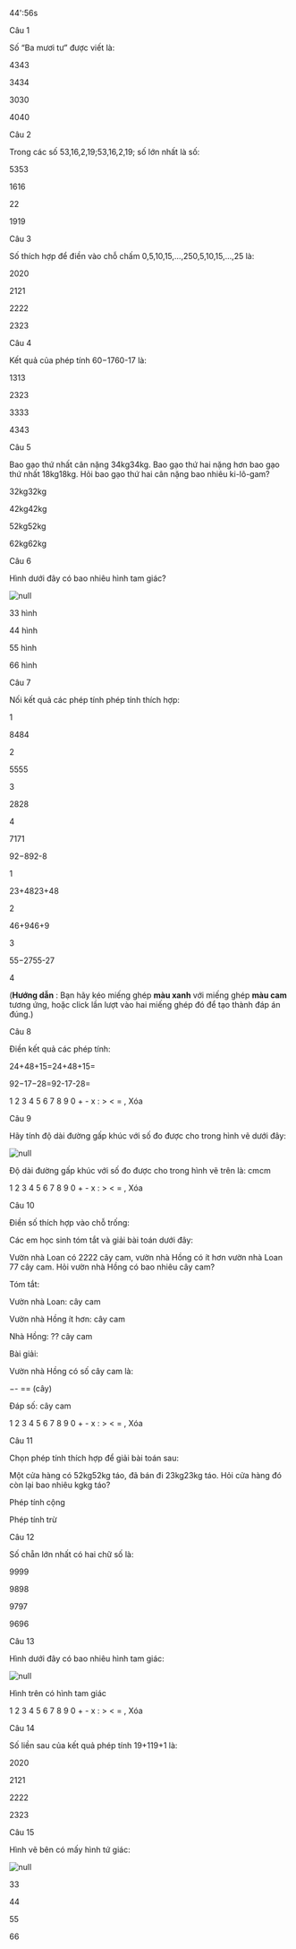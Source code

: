44':56s

Câu 1

Số “Ba mươi tư” được viết là:

4343

3434

3030

4040

Câu 2

Trong các số 53,16,2,19;53,16,2,19; số lớn nhất là số:

5353

1616

22

1919

Câu 3

Số thích hợp để điền vào chỗ chấm 0,5,10,15,…,250,5,10,15,…,25 là:

2020

2121

2222

2323

Câu 4

Kết quả của phép tính 60−1760-17 là:

1313

2323

3333

4343

Câu 5

Bao gạo thứ nhất cân nặng 34kg34kg. Bao gạo thứ hai nặng hơn bao gạo thứ nhất 18kg18kg. Hỏi bao gạo thứ hai cân nặng bao nhiêu ki-lô-gam?

32kg32kg

42kg42kg

52kg52kg

62kg62kg

Câu 6

Hình dưới đây có bao nhiêu hình tam giác?

![null](https://onthi123.vn/public/uploads/toan-2/untitled_466.png)

33 hình

44 hình

55 hình

66 hình

Câu 7

Nối kết quả các phép tính phép tính thích hợp:

1

8484

2

5555

3

2828

4

7171

92−892-8

1

23+4823+48

2

46+946+9

3

55−2755-27

4

(**Hướng dẫn** : Bạn hãy kéo miếng ghép **màu xanh** với miếng ghép **màu cam** tương ứng, hoặc click lần lượt vào hai miếng ghép đó để tạo thành đáp án đúng.)

Câu 8

Điền kết quả các phép tính:

24+48+15=24+48+15= 

92−17−28=92-17-28= 

1 2 3 4 5 6 7 8 9 0 + - x : > < = , Xóa

Câu 9

Hãy tính độ dài đường gấp khúc với số đo được cho trong hình vẽ dưới đây:

![null](https://onthi123.vn/public/uploads/toan-2/untitled_468.png)

Độ dài đường gấp khúc với số đo được cho trong hình vẽ trên là:  cmcm

1 2 3 4 5 6 7 8 9 0 + - x : > < = , Xóa

Câu 10

Điền số thích hợp vào chỗ trống: 

Các em học sinh tóm tắt và giải bài toán dưới đây:

Vườn nhà Loan có 2222 cây cam, vườn nhà Hồng có ít hơn vườn nhà Loan 77 cây cam. Hỏi vườn nhà Hồng có bao nhiêu cây cam?

Tóm tắt:

Vườn nhà Loan:  cây cam

Vườn nhà Hồng ít hơn:  cây cam

Nhà Hồng: ?? cây cam

Bài giải:

Vườn nhà Hồng có số cây cam là:

−- == (cây)

Đáp số:  cây cam

1 2 3 4 5 6 7 8 9 0 + - x : > < = , Xóa

Câu 11

Chọn phép tính thích hợp để giải bài toán sau:

Một cửa hàng có 52kg52kg táo, đã bán đi 23kg23kg táo. Hỏi cửa hàng đó còn lại bao nhiêu kgkg táo?

Phép tính cộng

Phép tính trừ

Câu 12

Số chẵn lớn nhất có hai chữ số là:

9999

9898

9797

9696

Câu 13

Hình dưới đây có bao nhiêu hình tam giác:

![null](https://onthi123.vn/public/uploads/toan-2/untitled_469.png)

Hình trên có  hình tam giác

1 2 3 4 5 6 7 8 9 0 + - x : > < = , Xóa

Câu 14

Số liền sau của kết quả phép tính 19+119+1 là:

2020

2121

2222

2323

Câu 15

Hình vẽ bên có mấy hình tứ giác:

![null](https://onthi123.vn/public/uploads/toan-2-3/untitled_726.png)

33

44

55

66
